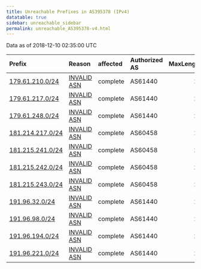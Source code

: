 ```yaml
---
title: Unreachable Prefixes in AS395378 (IPv4)
datatable: true
sidebar: unreachable_sidebar
permalink: unreachable_AS395378-v4.html
---
```


Data as of 2018-12-10 02:35:00 UTC


<div class="datatable-begin"></div>

| Prefix                                                     | Reason                                                                                                   | affected   | Authorized AS   |   MaxLength | Anchor                                         |   unreachable /24s |
|:-----------------------------------------------------------|:---------------------------------------------------------------------------------------------------------|:-----------|:----------------|------------:|:-----------------------------------------------|-------------------:|
| [179.61.210.0/24](https://stat.ripe.net/179.61.210.0/24)   | [INVALID ASN](https://rpki-validator.ripe.net/announcement-preview?asn=AS395378&prefix=179.61.210.0/24)  | complete   | AS61440         |          24 | [LACNIC](unreachable_LACNIC_RPKI_Root-v4.html) |                  1 |
| [179.61.217.0/24](https://stat.ripe.net/179.61.217.0/24)   | [INVALID ASN](https://rpki-validator.ripe.net/announcement-preview?asn=AS395378&prefix=179.61.217.0/24)  | complete   | AS61440         |          24 | [LACNIC](unreachable_LACNIC_RPKI_Root-v4.html) |                  1 |
| [179.61.248.0/24](https://stat.ripe.net/179.61.248.0/24)   | [INVALID ASN](https://rpki-validator.ripe.net/announcement-preview?asn=AS395378&prefix=179.61.248.0/24)  | complete   | AS61440         |          24 | [LACNIC](unreachable_LACNIC_RPKI_Root-v4.html) |                  1 |
| [181.214.217.0/24](https://stat.ripe.net/181.214.217.0/24) | [INVALID ASN](https://rpki-validator.ripe.net/announcement-preview?asn=AS395378&prefix=181.214.217.0/24) | complete   | AS60458         |          24 | [LACNIC](unreachable_LACNIC_RPKI_Root-v4.html) |                  1 |
| [181.215.241.0/24](https://stat.ripe.net/181.215.241.0/24) | [INVALID ASN](https://rpki-validator.ripe.net/announcement-preview?asn=AS395378&prefix=181.215.241.0/24) | complete   | AS60458         |          24 | [LACNIC](unreachable_LACNIC_RPKI_Root-v4.html) |                  1 |
| [181.215.242.0/24](https://stat.ripe.net/181.215.242.0/24) | [INVALID ASN](https://rpki-validator.ripe.net/announcement-preview?asn=AS395378&prefix=181.215.242.0/24) | complete   | AS60458         |          24 | [LACNIC](unreachable_LACNIC_RPKI_Root-v4.html) |                  1 |
| [181.215.243.0/24](https://stat.ripe.net/181.215.243.0/24) | [INVALID ASN](https://rpki-validator.ripe.net/announcement-preview?asn=AS395378&prefix=181.215.243.0/24) | complete   | AS60458         |          24 | [LACNIC](unreachable_LACNIC_RPKI_Root-v4.html) |                  1 |
| [191.96.32.0/24](https://stat.ripe.net/191.96.32.0/24)     | [INVALID ASN](https://rpki-validator.ripe.net/announcement-preview?asn=AS395378&prefix=191.96.32.0/24)   | complete   | AS61440         |          24 | [LACNIC](unreachable_LACNIC_RPKI_Root-v4.html) |                  1 |
| [191.96.98.0/24](https://stat.ripe.net/191.96.98.0/24)     | [INVALID ASN](https://rpki-validator.ripe.net/announcement-preview?asn=AS395378&prefix=191.96.98.0/24)   | complete   | AS61440         |          24 | [LACNIC](unreachable_LACNIC_RPKI_Root-v4.html) |                  1 |
| [191.96.194.0/24](https://stat.ripe.net/191.96.194.0/24)   | [INVALID ASN](https://rpki-validator.ripe.net/announcement-preview?asn=AS395378&prefix=191.96.194.0/24)  | complete   | AS61440         |          24 | [LACNIC](unreachable_LACNIC_RPKI_Root-v4.html) |                  1 |
| [191.96.221.0/24](https://stat.ripe.net/191.96.221.0/24)   | [INVALID ASN](https://rpki-validator.ripe.net/announcement-preview?asn=AS395378&prefix=191.96.221.0/24)  | complete   | AS61440         |          24 | [LACNIC](unreachable_LACNIC_RPKI_Root-v4.html) |                  1 |

<div class="datatable-end"></div>